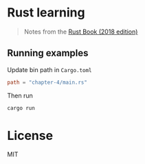 # Rust learning

> Notes from the [Rust Book (2018 edition)](https://doc.rust-lang.org/book/2018-edition/)

## Running examples

Update bin path in `Cargo.toml`

```toml
path = "chapter-4/main.rs"
```

Then run

```bash
cargo run
```

# License

MIT